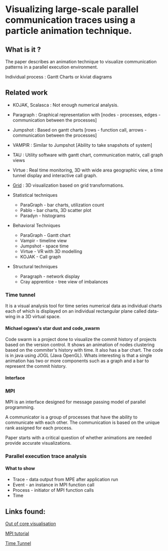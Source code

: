 # Visualizing large-scale parallel communication traces using a particle animation technique.

## What is it ?
The paper describes an animation technique to visualize communication patterns in a parallel execution environment. 

Individual process : Gantt Charts or kiviat diagrams

## Related work

* KOJAK, Scalasca : Not enough numerical analysis. 
* Paragraph : Graphical representation with [nodes - processes, edges - communication between the processes]
* Jumpshot : Based on gantt charts [rows - function call, arrows - communication between the processes]
* VAMPIR : Similar to Jumpshot [Ability to take snapshots of system]
* TAU : Utility software with gantt chart, communication matrix, call graph views
* Virtue : Real time monitoring, 3D with wide area geographic view, a time tunnel display and interactive call graph.
* [Grid](http://www.inf.ufrgs.br/~schnorr/download/publication/schnorr2008grid-draft.pdf) : 3D visualization based on grid transformations.


* Statistical techniques
  * ParaGraph - bar charts, utilization count
  * Pablo - bar charts, 3D scatter plot
  * Paradyn - histograms
  
* Behavioral Techniques
  * ParaGraph - Gantt chart
  * Vampir - timeline view
  * Jumpshot - space time
  * Virtue - VR with 3D modelling
  * KOJAK - Call graph

* Structural techniques
  * Paragraph - network display
  * Cray apprentice - tree view of imbalances
  
### Time tunnel 
It is a visual analysis tool for time series numerical data as individual charts each of which is displayed on an individual rectangular plane called data-wing in a 3D virtual space. 

#### Michael ogawa's star dust and code_swarm
Code swarm is a project done to visualize the commit history of projects based on the version control. It shows an animation of nodes clustering based on the commiter's history with time. It also has a bar chart. The code is in java using JOGL (Java OpenGL). Whats interesting is that a single animation has two or more components such as a graph and a bar to represent the commit history. 

#### Interface


### MPI
MPI is an interface designed for message passing model of parallel programming. 

A communicator is a group of processes that have the ability to communicate with each other. The communication is based on the unique rank assigned for each process. 

Paper starts with a critical question of whether animations are needed provide accurate visualizations. 

### Parallel execution trace analysis
 
#### What to show

* Trace - data output from MPE after application run
* Event - an instance in MPI function call
* Process - initiator of MPI function calls
* Time 


## Links found: 
[Out of core visualisation](http://www.sci.utah.edu/~abe/massive06/course_notes-wagner_correa.pdf)

[MPI tutorial](http://mpitutorial.com/tutorials/mpi-introduction/~)

[Time Tunnel](http://ieeexplore.ieee.org/stamp/stamp.jsp?arnumber=1521058)

